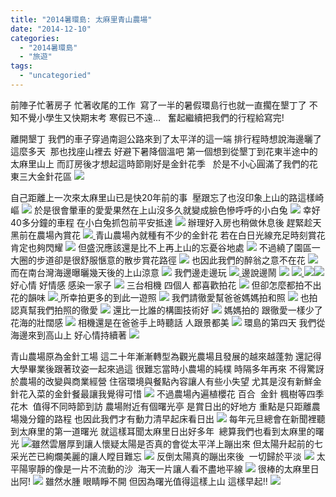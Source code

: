 ```yaml
---
title: "2014暑環島: 太麻里青山農場"
date: "2014-12-10"
categories: 
  - "2014暑環島"
  - "旅遊"
tags: 
  - "uncategoried"
---
```


前陣子忙著房子 忙著收尾的工作  寫了一半的暑假環島行也就一直擱在墾丁了 不知不覺小學生又快期末考 寒假已不遠...   奮起繼續把我們的行程給寫完!

離開墾丁 我們的車子穿過南迴公路來到了太平洋的這一端 排行程時想說海邊曬了這麼多天  那也找座山裡去 好避下暑降個溫吧 第一個想到從墾丁到花東半途中的太麻里山上 而訂房後才想起這時節剛好是金針花季   於是不小心圓滿了我們的花東三大金針花區 [![](images/15099139381_cfc3d9fd0c.jpg)](http://flickr.com/photos/33703965@N00/15099139381)

自己距離上一次來太麻里山已是快20年前的事  壓跟忘了也沒印象上山的路這樣崎嶇 ![](images/14916537108_35ff71f35b.jpg) 於是很會暈車的愛愛果然在上山沒多久就變成臉色慘呼呼的小白兔 [![](images/15080095116_8bd677ba41.jpg)](http://flickr.com/photos/33703965@N00/15080095116) 幸好 40多分鐘的車程 在小白兔抓包前平安抵達 [![](images/15099132901_437bfa1dc2.jpg)](http://flickr.com/photos/33703965@N00/15099132901) 辦理好入房也稍做休息後 趕緊趁天黑前在農場內賞花 ![](images/15100096291_b6362c39d4.jpg)[ ](http://flickr.com/photos/33703965@N00/15099132901)青山農場內就種有不少的金針花 若在白日光線充足時刻賞花肯定也夠閃耀 [![](images/14915587088_92f4d6cbcc.jpg)](http://flickr.com/photos/33703965@N00/14915587088) 但盛況應該還是比不上再上山的忘憂谷地處 [![](images/15099151021_bf9cd08656.jpg)](http://flickr.com/photos/33703965@N00/15099151021) 不過繞了園區一大圈的步道卻是很舒服愜意的散步賞花路徑 [![](images/14915652419_898d8b4008.jpg)](http://flickr.com/photos/33703965@N00/14915652419) 也因此我們的醉翁之意不在花 [![](images/14916485770_76d51df186.jpg)](http://flickr.com/photos/33703965@N00/14916485770) 而在南台灣海邊曝曬幾天後的上山涼意 [![](images/14916547408_56473a4857.jpg)](http://flickr.com/photos/33703965@N00/14916547408) 我們邊走邊玩 ![](images/15100456261_aa07f4441d.jpg)[ ](http://flickr.com/photos/33703965@N00/14916547408)邊說邊鬧 ![](images/14916422849_d49c8ce579.jpg) ![](images/15080111246_ce607630b6.jpg)[ ![](images/15102750992_bb0df8dd5e.jpg)](http://flickr.com/photos/33703965@N00/15102750992)![](images/14916481830_6e5a3773db.jpg) 好心情 好情感 感染一家子 [![](images/15103119915_99ec57543d.jpg)](http://flickr.com/photos/33703965@N00/15103119915) 三台相機 四個人 都喜歡拍花 [![](images/14915601187_d902038b38.jpg)](http://flickr.com/photos/33703965@N00/14915601187) 但卻怎麼都拍不出花的韻味 ![](images/14916564018_2d0f267ce0.jpg)[ ](http://flickr.com/photos/33703965@N00/15101778542)所幸拍更多的到此一遊照 ![](images/14916897928_5fdaa6e3db.jpg) 我們請徹愛幫爸爸媽媽拍和照 ![](images/14916494560_2aa5ae82a4.jpg) 也拍認真幫我們拍照的徹愛 [![](images/14915773189_d18bf60696.jpg)](http://flickr.com/photos/33703965@N00/14915773189) 還比一比誰的構圖技術好 ![](images/14915719590_4f0271730e.jpg) 媽媽拍的 跟徹愛一樣少了花海的壯闊感 [![](images/14916501170_0083be25d2.jpg)](http://flickr.com/photos/33703965@N00/14916501170) 相機還是在爸爸手上時聽話 人跟景都美 ![](images/14916497070_1f28e51f90.jpg) 環島的第四天 我們從海邊來到高山上 好心情持續著 ![](images/15103131115_4da258885d.jpg) 

青山農場原為金針工場 這二十年漸漸轉型為觀光農場且發展的越來越蓬勃 還記得大學畢業後跟著玟姿一起來過這 很難忘當時小農場的純樸 時隔多年再來 不得驚訝於農場的改變與商業經營 住宿環境與餐點內容讓人有些小失望 尤其是沒有新鮮金針花入菜的金針餐最讓我覺得可惜 [![](images/15103147905_b75813951e.jpg)](http://flickr.com/photos/33703965@N00/15103147905) 不過農場內遍植櫻花 百合  金針 楓樹等四季花木  值得不同時節到訪 農場附近有個曙光亭 是賞日出的好地方 重點是只距離農場幾分鐘的路程 也因此我們才有動力清早起床看日出 [![](images/15100157261_3d5eb54e2f.jpg)](http://flickr.com/photos/33703965@N00/15100157261) 每年元旦總會在新聞裡聽到太麻里的第一道曙光 就這樣耳聞太麻里日出好多年  總算我們也看到太麻里的曙光 [![](images/15102462555_0b03daf72f.jpg)](http://flickr.com/photos/33703965@N00/15102462555)雖然雲層厚到讓人懷疑太陽是否真的會從太平洋上蹦出來 但太陽升起前的七采光芒已絢爛美麗的讓人瞠目難忘 ![](images/15100566381_c1eeba3a3b.jpg) 反倒太陽真的蹦出來後  一切歸於平淡 ![](images/14916606027_4b1c3476f2.jpg) 太平陽寧靜的像是一片不流動的沙  海天一片讓人看不盡地平線 [![](images/15102106902_bea2be7b14.jpg)](http://flickr.com/photos/33703965@N00/15102106902) 很棒的太麻里日出阿! ![](images/14916476769_40976388fd.jpg) 雖然水腫 眼睛睜不開 但因為曙光值得這樣上山 這樣早起!! [![](images/14916893698_6e218eb092.jpg)](http://flickr.com/photos/33703965@N00/14916893698)
